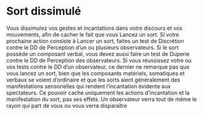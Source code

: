 # Sort dissimulé

<p>Vous dissimulez vos gestes et incantations dans votre discours et vos mouvements, afin de cacher le fait que vous Lancez un sort. Si votre prochaine action consiste à Lancer un sort, faites un test de Discrétion contre le DD de Perception d’un ou plusieurs observateurs. Si le sort possède un composant verbal, vous devez aussi faire un test de Duperie contre le DD de Perception des observateurs. Si vous réussissez votre ou vos tests contre le DD d’un observateur, ce dernier ne remarque pas que vous lancez un sort, bien que les composants matériels, somatiques et verbaux se voient d’ordinaire et que les sorts aient généralement des manifestations sensorielles qui rendent l’incantation évidente aux spectateurs. Ce pouvoir cache uniquement les actions d’incantation et la manifestation du sort, pas ses effets. Un observateur verra tout de même le rayon qui part de vous ou vous verra disparaître</p>